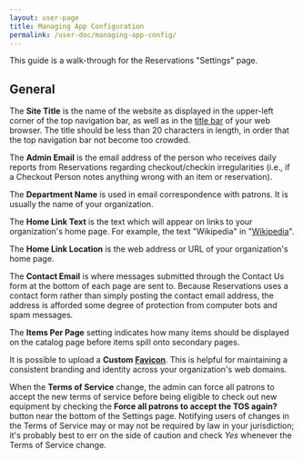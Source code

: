 ```yaml
---
layout: user-page
title: Managing App Configuration
permalink: /user-doc/managing-app-config/
---
```


This guide is a walk-through for the Reservations "Settings" page.

## General
The **Site Title** is the name of the website as displayed in the upper-left corner of the top navigation bar, as well as in the [title bar](https://en.wikipedia.org/wiki/Title_bar) of your web browser. The title should be less than 20 characters in length, in order that the top navigation bar not become too crowded.

The **Admin Email** is the email address of the person who receives daily reports from Reservations regarding checkout/checkin irregularities (i.e., if a Checkout Person notes anything wrong with an item or reservation).

The **Department Name** is used in email correspondence with patrons. It is usually the name of your organization.

The **Home Link Text** is the text which will appear on links to your organization's home page. For example, the text "Wikipedia" in "[Wikipedia](https://www.wikipedia.org/)".

The **Home Link Location** is the web address or URL of your organization's home page.

The **Contact Email** is where messages submitted through the Contact Us form at the bottom of each page are sent to. Because Reservations uses a contact form rather than simply posting the contact email address, the address is afforded some degree of protection from computer bots and spam messages.

The **Items Per Page** setting indicates how many items should be displayed on the catalog page before items spill onto secondary pages.

It is possible to upload a **Custom [Favicon](http://en.wikipedia.org/wiki/Favicon)**. This is helpful for maintaining a consistent branding and identity across your organization's web domains.

When the **Terms of Service** change, the admin can force all patrons to accept the new terms of service before being eligible to check out new equipment by checking the **Force all patrons to accept the TOS again?** button near the bottom of the Settings page. Notifying users of changes in the Terms of Service may or may not be required by law in your jurisdiction; it's probably best to err on the side of caution and check *Yes* whenever the Terms of Service change.
